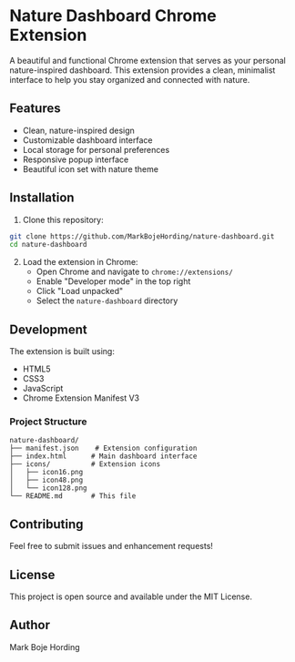 # Nature Dashboard Chrome Extension

A beautiful and functional Chrome extension that serves as your personal nature-inspired dashboard. This extension provides a clean, minimalist interface to help you stay organized and connected with nature.

## Features

- Clean, nature-inspired design
- Customizable dashboard interface
- Local storage for personal preferences
- Responsive popup interface
- Beautiful icon set with nature theme

## Installation

1. Clone this repository:
```sh
git clone https://github.com/MarkBojeHording/nature-dashboard.git
cd nature-dashboard
```

2. Load the extension in Chrome:
   - Open Chrome and navigate to `chrome://extensions/`
   - Enable "Developer mode" in the top right
   - Click "Load unpacked"
   - Select the `nature-dashboard` directory

## Development

The extension is built using:
- HTML5
- CSS3
- JavaScript
- Chrome Extension Manifest V3

### Project Structure
```
nature-dashboard/
├── manifest.json    # Extension configuration
├── index.html      # Main dashboard interface
├── icons/          # Extension icons
│   ├── icon16.png
│   ├── icon48.png
│   └── icon128.png
└── README.md       # This file
```

## Contributing

Feel free to submit issues and enhancement requests!

## License

This project is open source and available under the MIT License.

## Author

Mark Boje Hording
